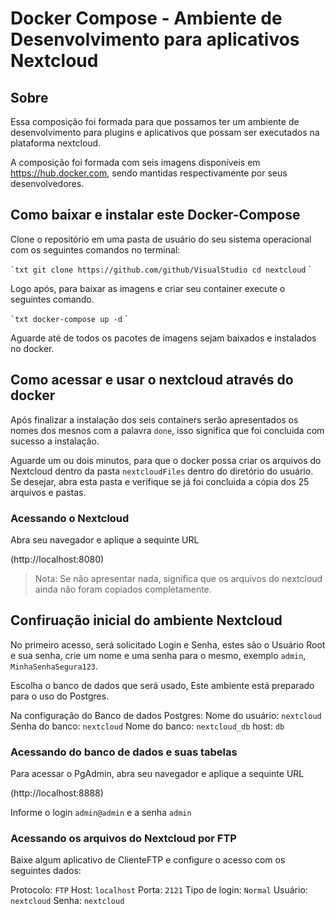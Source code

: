 # Docker Compose - Ambiente de Desenvolvimento para aplicativos Nextcloud

## Sobre

Essa composição foi formada para que possamos ter um ambiente de desenvolvimento para plugins e aplicativos que possam ser executados na plataforma nextcloud.

A composição foi formada com seis imagens disponíveis em https://hub.docker.com, sendo mantidas respectivamente por seus desenvolvedores.

## Como baixar e instalar este Docker-Compose

Clone o repositório em uma pasta de usuário do seu sistema operacional com os seguintes comandos no terminal:

`` `txt
git clone https://github.com/github/VisualStudio
cd nextcloud
`` `

Logo após, para baixar as imagens e criar seu container execute o seguintes comando.

`` `txt
docker-compose up -d
`` `

Aguarde até de todos os pacotes de imagens sejam baixados e instalados no docker.

## Como acessar e usar o nextcloud através do docker

Após finalizar a instalação dos seis containers serão apresentados os nomes dos mesnos com a palavra `done`,
isso significa que foi concluida com sucesso a instalação. 

Aguarde um ou dois minutos, para que o docker possa criar os arquivos do Nextcloud dentro da pasta 
`nextcloudFiles` dentro do diretório do usuário. Se desejar, abra esta pasta e verifique se já foi concluida 
a cópia dos 25 arquivos e pastas.

### Acessando o Nextcloud

Abra seu navegador e aplique a sequinte URL

(http://localhost:8080)

> Nota: Se não apresentar nada, significa que os arquivos do nextcloud ainda não foram copiados completamente.

## Confiruação inicial do ambiente Nextcloud

No primeiro acesso, será solicitado Login e Senha, estes são o Usuário Root e sua senha, crie um nome e uma senha para o mesmo, exemplo  `admin`,  `MinhaSenhaSegura123`.

Escolha o banco de dados que será usado, Este ambiente está preparado para o uso do Postgres.

Na configuração do Banco de dados Postgres:
Nome do usuário: `nextcloud`
Senha do banco: `nextcloud`
Nome do banco: `nextcloud_db`
host: `db`

### Acessando do banco de dados e suas tabelas

Para acessar o PgAdmin, abra seu navegador e aplique a sequinte URL

(http://localhost:8888)

Informe o login `admin@admin` e a senha `admin`

### Acessando os arquivos do Nextcloud por FTP

Baixe algum aplicativo de ClienteFTP e configure o acesso com os seguintes dados:

Protocolo: `FTP`
Host: `localhost`
Porta: `2121`
Tipo de login: `Normal`
Usuário: `nextcloud`
Senha: `nextcloud`
